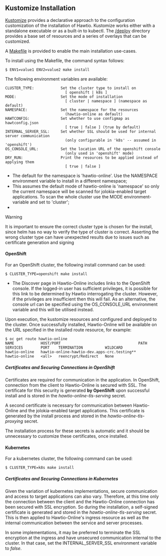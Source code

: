 ## Kustomize Installation

[Kustomize](https://kustomize.io) provides a declarative approach to the configuration customization of the installation of Hawtio. Kustomize works either with a standalone executable or as a built-in to kubectl. The [/deploy](/deploy) directory provides a base set of resources and a series of overlays that can be customized.

A [Makefile](/deploy/Makefile) is provided to enable the main installation use-cases.

To install using the Makefile, the command syntax follows:
```
$ ENV1=value1 ENV2=value2 make install
```

The following environment variables are available:
```
CLUSTER_TYPE:            Set the cluster type to install on 
                           [ openshift | k8s ]
MODE:                    Set the mode of installation
                           [ cluster | namespace ] (namespace as default)
NAMESPACE:               Set the namespace for the resources
                           (hawtio-online as default)
HAWTCONFIG:              Set whether to use configmap as hawtconfig.json
                           [ true | false ] (true by default)
INTERNAL_SERVER_SSL:     Set whether SSL should be used for internal server communication
                           (only configurable in 'k8s' -- assumed in 'openshift')
OS_CONSOLE_URL:          Set the location URL of the openshift console
                           (only used in 'openshift' mode)
DRY_RUN:                 Print the resources to be applied instead of applying them
                           [ true | false ]
```

* The default for the namespace is 'hawtio-online'. Use the NAMESPACE environment variable to install in a different namespace;
* This assumes the default mode of hawtio-online is 'namespace' so only the current namespace will be scanned for jolokia-enabled target applications. To scan the whole cluster use the MODE environment-variable and set to 'cluster';
* 

> [!WARNING]
> It is important to ensure the correct cluster type is chosen for the install, since helm has no way to verify the type of cluster is correct. Asserting the wrong cluster type can have unexpected results due to issues such as certificate generation and signing

#### OpenShift

For an OpenShift cluster, the following install command can be used:
```
$ CLUSTER_TYPE=openshift make install
```

* The Discover page in Hawtio-Online includes links to the OpenShift console. If the logged-in user has sufficient privileges, it is possible for this link to be determined by Hawtio interrogating the cluster. However, if the privileges are insufficient then this will fail. As an alternative, the console url can be specified using the OS_CONSOLE_URL environment variable and this will be utilised instead.

Upon execution, the kustomize resources and configured and deployed to the cluster. Once successfully installed, Hawtio-Online will be available on the URL specified in the installed route resource, for example:
```
$ oc get route hawtio-online
NAME            HOST/PORT                                   PATH   SERVICES        PORT    TERMINATION          WILDCARD
hawtio-online   hawtio-online-hawtio-dev.apps-crc.testing**          hawtio-online   <all>   reencrypt/Redirect   None
```

##### Certificates and Securing Connections in OpenShift

Certificates are required for communication in the application. In OpenShift, connection from the client to Hawtio-Online is secured with SSL. The certificate for this security is generated **by OpenShift** upon successful install and is stored in the _hawtio-online-tls-serving_ secret.

A second certificate is necessary for communication between Hawtio-Online and the jolokia-enabled target applications. This certificate is generated by the install process and stored in the _hawtio-online-tls-proxying_ secret.

The installation process for these secrets is automatic and it should be unnecessary to customize these certificates, once installed.

#### Kubernetes

For a kubernetes cluster, the following command can be used:
```
$ CLUSTER_TYPE=k8s make install
```

##### Certificates and Securing Connections in Kubernetes

Given the variation of kubernetes implementations, secure communication and access to target applications can also vary. Therefore, at this time only the connection between the client and the Hawtio-Online connection has been secured with SSL encryption. So during the installation, a self-signed certificate is generated and stored in the _hawtio-online-tls-serving_ secret. This is then applied to Hawtio-Online's ingress resource as well as the internal communication between the service and server processes.

In some implementations, it may be preferred to terminate the SSL encryption at the ingress and have unsecured communication internal to the cluster. In that case, set the INTERNAL_SERVER_SSL environment variable to _false_.


